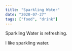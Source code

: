 ```yaml
---
title: "Sparkling Water"
date: "2020-07-27"
tags: ["food", "drink"]
---
```


Sparkling Water is refreshing.

I like sparkling water.